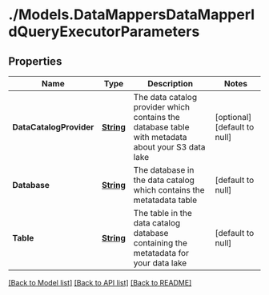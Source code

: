 # ./Models.DataMappersDataMapperIdQueryExecutorParameters
## Properties

Name | Type | Description | Notes
------------ | ------------- | ------------- | -------------
**DataCatalogProvider** | [**String**](string.md) | The data catalog provider which contains the database table with metadata about your S3 data lake | [optional] [default to null]
**Database** | [**String**](string.md) | The database in the data catalog which contains the metatadata table | [default to null]
**Table** | [**String**](string.md) | The table in the data catalog database containing the metatadata for your data lake | [default to null]

[[Back to Model list]](../README.md#documentation-for-models) [[Back to API list]](../README.md#documentation-for-api-endpoints) [[Back to README]](../README.md)

